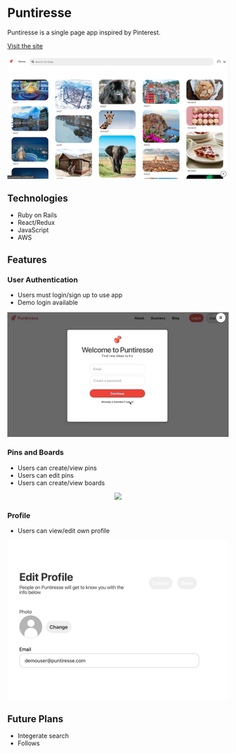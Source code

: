 # Puntiresse

Puntiresse is a single page app inspired by Pinterest.

[Visit the site](http://www.puntiresse.com/#/)

<div align="center">
  <img src="./app/assets/images/img1.png">
</div>

## Technologies
* Ruby on Rails
* React/Redux
* JavaScript
* AWS

## Features

### User Authentication
- Users must login/sign up to use app
- Demo login available

<div align="center">
  <img src="./app/assets/images/img2.gif">
</div>

### Pins and Boards
- Users can create/view pins
- Users can edit pins
- Users can create/view boards

<div align="center">
  <img src="./app/assets/images/img3.gif">
</div>

### Profile
- Users can view/edit own profile

<div align="center">
  <img src="./app/assets/images/img4.png">
</div>

## Future Plans
- Integerate search
- Follows